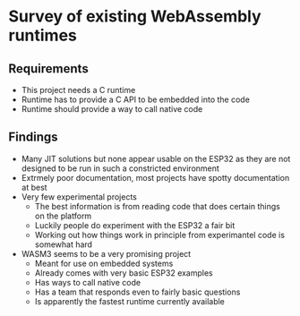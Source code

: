 # Survey of existing WebAssembly runtimes
## Requirements
 - This project needs a C runtime
 - Runtime has to provide a C API to be embedded into the code
 - Runtime should provide a way to call native code
## Findings
 - Many JIT solutions but none appear usable on the ESP32 as they are not designed to be run in such a constricted environment
 - Extrmely poor documentation, most projects have spotty documentation at best
 - Very few experimental projects
   - The best information is from reading code that does certain things on the platform
   - Luckily people do experiment with the ESP32 a fair bit
   - Working out how things work in principle from experimantel code is somewhat hard
 - WASM3 seems to be a very promising project
   - Meant for use on embedded systems
   - Already comes with very basic ESP32 examples
   - Has ways to call native code
   - Has a team that responds even to fairly basic questions
   - Is apparently the fastest runtime currently available